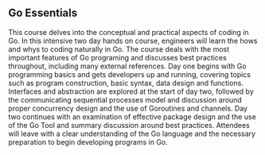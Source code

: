 ## Go Essentials

This course delves into the conceptual and practical aspects of coding in Go. In this intensive two day hands on course, engineers will learn the hows and whys to coding naturally in Go. The course deals with the most important features of Go programing and discusses best practices throughout, including many external references. Day one begins with Go programming basics and gets developers up and running, covering topics such as program construction, basic syntax, data design and functions. Interfaces and abstraction are explored at the start of day two, followed by the communicating sequential processes model and discussion around proper concurrency design and the use of Goroutines and channels. Day two continues with an examination of effective package design and the use of the Go Tool and summary discussion around best practices. Attendees will leave with a clear understanding of the Go language and the necessary preparation to begin developing programs in Go.
